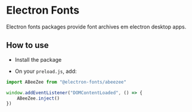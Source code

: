 # Electron Fonts

Electron fonts packages provide font archives em electron desktop apps.

## How to use

* Install the package

* On your `preload.js`, add:

```ts
import ABeeZee from "@electron-fonts/abeezee"

window.addEventListener("DOMContentLoaded", () => {
    ABeeZee.inject()
})
```